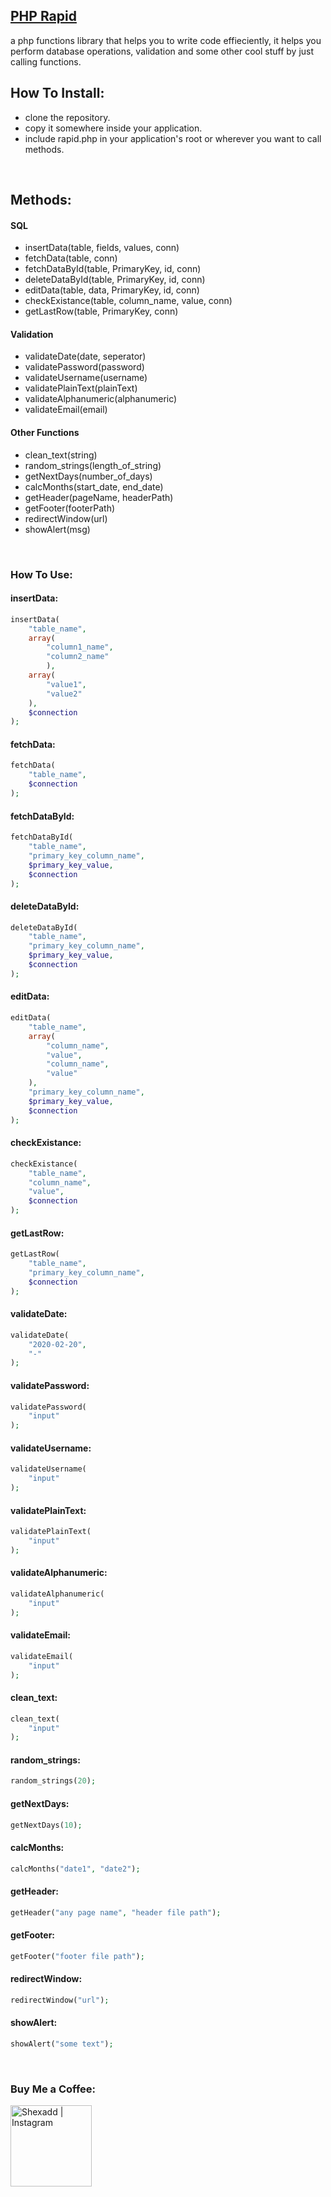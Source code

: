 ## [PHP Rapid][url]
a php functions library that helps you to write code effieciently, it helps you perform database operations, validation and some other cool stuff by just calling functions.


## How To Install:
- clone the repository.
- copy it somewhere inside your application.
- include rapid.php in your application's root or wherever you want to call methods.


<br />

## Methods:

#### SQL
- insertData(table, fields, values, conn)
- fetchData(table, conn)
- fetchDataById(table, PrimaryKey, id, conn)
- deleteDataById(table, PrimaryKey, id, conn)
- editData(table, data, PrimaryKey, id, conn)
- checkExistance(table, column_name, value, conn)
- getLastRow(table, PrimaryKey, conn)
#### Validation
- validateDate(date, seperator)
- validatePassword(password)
- validateUsername(username)
- validatePlainText(plainText)
- validateAlphanumeric(alphanumeric)
- validateEmail(email)
#### Other Functions
- clean_text(string)
- random_strings(length_of_string)
- getNextDays(number_of_days)
- calcMonths(start_date, end_date)
- getHeader(pageName, headerPath)
- getFooter(footerPath)
- redirectWindow(url)
- showAlert(msg)

<br />

### How To Use:
#### insertData:
```php
insertData(
    "table_name",
    array(
        "column1_name",
        "column2_name"
        ),
    array(
        "value1",
        "value2"
    ),
    $connection
);
```
#### fetchData:
```php
fetchData(
    "table_name",
    $connection
);
```
#### fetchDataById:
```php
fetchDataById(
    "table_name",
    "primary_key_column_name",
    $primary_key_value,
    $connection
);
```
#### deleteDataById:
```php
deleteDataById(
    "table_name",
    "primary_key_column_name",
    $primary_key_value,
    $connection
);
```
#### editData:
```php
editData(
    "table_name",
    array(
        "column_name",
        "value",
        "column_name",
        "value"
    ),
    "primary_key_column_name",
    $primary_key_value,
    $connection
);
```
#### checkExistance:
```php
checkExistance(
    "table_name",
    "column_name",
    "value",
    $connection
);
```
#### getLastRow:
```php
getLastRow(
    "table_name",
    "primary_key_column_name",
    $connection
);
```
#### validateDate:
```php
validateDate(
    "2020-02-20",
    "-"
);
```
#### validatePassword:
```php
validatePassword(
    "input"
);
```
#### validateUsername:
```php
validateUsername(
    "input"
);
```
#### validatePlainText:
```php
validatePlainText(
    "input"
);
```
#### validateAlphanumeric:
```php
validateAlphanumeric(
    "input"
);
```
#### validateEmail:
```php
validateEmail(
    "input"
);
```
#### clean_text:
```php
clean_text(
    "input"
);
```
#### random_strings:
```php
random_strings(20);
```
#### getNextDays:
```php
getNextDays(10);
```
#### calcMonths:
```php
calcMonths("date1", "date2");
```
#### getHeader:
```php
getHeader("any page name", "header file path");
```
#### getFooter:
```php
getFooter("footer file path");
```
#### redirectWindow:
```php
redirectWindow("url");
```
#### showAlert:
```php
showAlert("some text");
```

<br />

### Buy Me a Coffee:

[<img align="left" width="130px" alt="Shexadd | Instagram" src="https://images.squarespace-cdn.com/content/v1/5a82ee54edaed8f0ec09744c/1522231628780-BEUWURTD30OFMINF49YP/ke17ZwdGBToddI8pDm48kKlH-NBjyuLJ1B_ReXkMz_BZw-zPPgdn4jUwVcJE1ZvWQUxwkmyExglNqGp0IvTJZUJFbgE-7XRK3dMEBRBhUpxtQJUiLl07rAb8zcklGpnQMyLAUGvLtyKFay5Ob7sqf0od4CxKOAy9FxLHTjBN_Oo/image-asset.jpeg" />][coffee]

[url]: https://github.com/Shaxadhere/phprapid/
[twitter]: https://twitter.com/Shexadd
[instagram]: https://instagram.com/Shexadd
[coffee]: https://www.buymeacoffee.com/Shexadd
